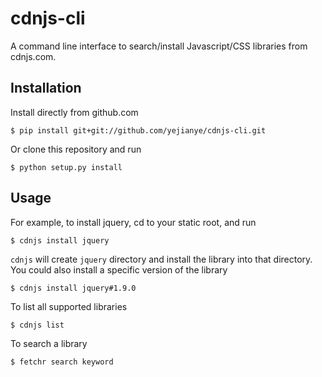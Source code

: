 cdnjs-cli
===============

A command line interface to search/install Javascript/CSS libraries from cdnjs.com.

Installation
-------------

Install directly from github.com

    $ pip install git+git://github.com/yejianye/cdnjs-cli.git

Or clone this repository and run

	$ python setup.py install

Usage
-------------

For example, to install jquery, cd to your static root, and run

    $ cdnjs install jquery

`cdnjs` will create `jquery` directory and install the library into that directory. You could also install a specific version of the library

    $ cdnjs install jquery#1.9.0

To list all supported libraries

    $ cdnjs list

To search a library

    $ fetchr search keyword

